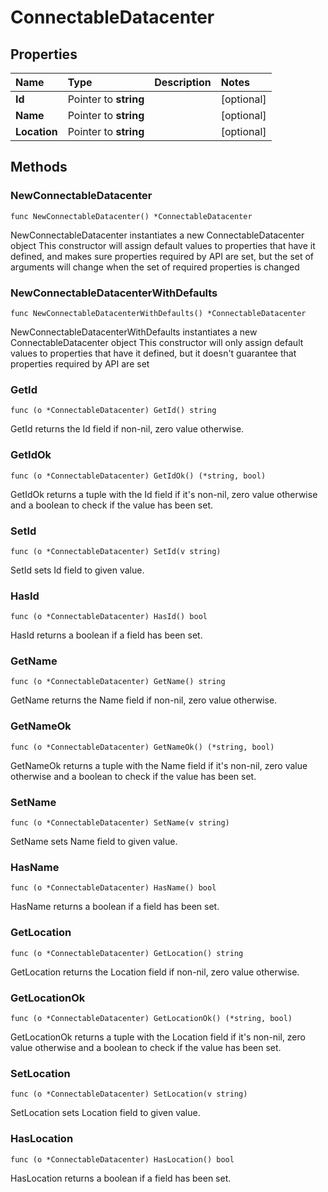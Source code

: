 # ConnectableDatacenter

## Properties

| Name | Type | Description | Notes |
| :--- | :--- | :--- | :--- |
| **Id** | Pointer to **string** |  | \[optional\] |
| **Name** | Pointer to **string** |  | \[optional\] |
| **Location** | Pointer to **string** |  | \[optional\] |

## Methods

### NewConnectableDatacenter

`func NewConnectableDatacenter() *ConnectableDatacenter`

NewConnectableDatacenter instantiates a new ConnectableDatacenter object This constructor will assign default values to properties that have it defined, and makes sure properties required by API are set, but the set of arguments will change when the set of required properties is changed

### NewConnectableDatacenterWithDefaults

`func NewConnectableDatacenterWithDefaults() *ConnectableDatacenter`

NewConnectableDatacenterWithDefaults instantiates a new ConnectableDatacenter object This constructor will only assign default values to properties that have it defined, but it doesn't guarantee that properties required by API are set

### GetId

`func (o *ConnectableDatacenter) GetId() string`

GetId returns the Id field if non-nil, zero value otherwise.

### GetIdOk

`func (o *ConnectableDatacenter) GetIdOk() (*string, bool)`

GetIdOk returns a tuple with the Id field if it's non-nil, zero value otherwise and a boolean to check if the value has been set.

### SetId

`func (o *ConnectableDatacenter) SetId(v string)`

SetId sets Id field to given value.

### HasId

`func (o *ConnectableDatacenter) HasId() bool`

HasId returns a boolean if a field has been set.

### GetName

`func (o *ConnectableDatacenter) GetName() string`

GetName returns the Name field if non-nil, zero value otherwise.

### GetNameOk

`func (o *ConnectableDatacenter) GetNameOk() (*string, bool)`

GetNameOk returns a tuple with the Name field if it's non-nil, zero value otherwise and a boolean to check if the value has been set.

### SetName

`func (o *ConnectableDatacenter) SetName(v string)`

SetName sets Name field to given value.

### HasName

`func (o *ConnectableDatacenter) HasName() bool`

HasName returns a boolean if a field has been set.

### GetLocation

`func (o *ConnectableDatacenter) GetLocation() string`

GetLocation returns the Location field if non-nil, zero value otherwise.

### GetLocationOk

`func (o *ConnectableDatacenter) GetLocationOk() (*string, bool)`

GetLocationOk returns a tuple with the Location field if it's non-nil, zero value otherwise and a boolean to check if the value has been set.

### SetLocation

`func (o *ConnectableDatacenter) SetLocation(v string)`

SetLocation sets Location field to given value.

### HasLocation

`func (o *ConnectableDatacenter) HasLocation() bool`

HasLocation returns a boolean if a field has been set.

